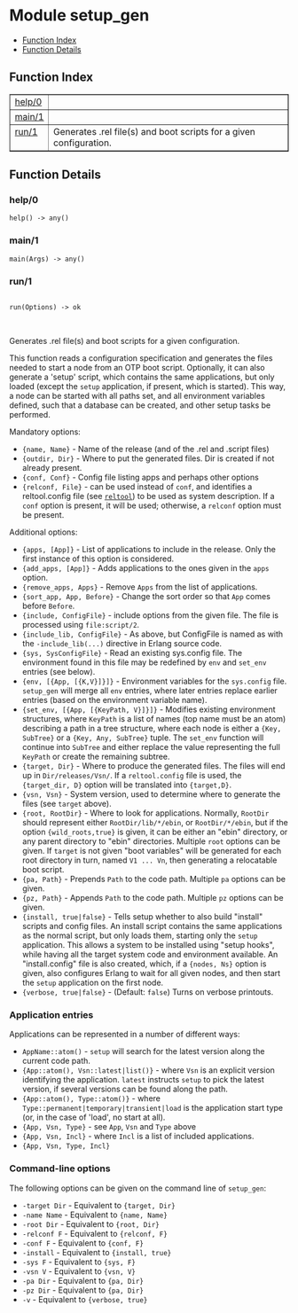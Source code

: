 

# Module setup_gen #
* [Function Index](#index)
* [Function Details](#functions)


<a name="index"></a>

## Function Index ##


<table width="100%" border="1" cellspacing="0" cellpadding="2" summary="function index"><tr><td valign="top"><a href="#help-0">help/0</a></td><td></td></tr><tr><td valign="top"><a href="#main-1">main/1</a></td><td></td></tr><tr><td valign="top"><a href="#run-1">run/1</a></td><td>Generates .rel file(s) and boot scripts for a given configuration.</td></tr></table>


<a name="functions"></a>

## Function Details ##

<a name="help-0"></a>

### help/0 ###

`help() -> any()`


<a name="main-1"></a>

### main/1 ###

`main(Args) -> any()`


<a name="run-1"></a>

### run/1 ###


<pre><code>
run(Options) -&gt; ok
</code></pre>
<br />


Generates .rel file(s) and boot scripts for a given configuration.



This function reads a configuration specification and generates the
files needed to start a node from an OTP boot script. Optionally, it can
also generate a 'setup' script, which contains the same applications, but
only loaded (except the `setup` application, if present, which is started).
This way, a node can be started with all paths set, and all environment
variables defined, such that a database can be created, and other setup
tasks be performed.



Mandatory options:
* `{name, Name}`  - Name of the release (and of the .rel and .script files)
* `{outdir, Dir}` - Where to put the generated files. Dir is created if not
already present.
* `{conf, Conf}`  - Config file listing apps and perhaps other options
* `{relconf, File}` - can be used instead of `conf`, and identifies a
reltool.config file (see [`reltool`](http://www.erlang.org/doc/man/index.html)) to be used as
system description. If a `conf` option is present, it will be used;
otherwise, a `relconf` option must be present.



Additional options:



* `{apps, [App]}` - List of applications to include in the release. Only the
first instance of this option is considered.
* `{add_apps, [App]}` - Adds applications to the ones given in the `apps`
option.
* `{remove_apps, Apps}` - Remove `Apps` from the list of applications.
* `{sort_app, App, Before}` - Change the sort order so that `App` comes
before `Before`.
* `{include, ConfigFile}` - include options from the given file. The file
is processed using `file:script/2`.
* `{include_lib, ConfigFile}` - As above, but ConfigFile is named as with
the `-include_lib(...)` directive in Erlang source code.
* `{sys, SysConfigFile}` - Read an existing sys.config file. The environment
found in this file may be redefined by `env` and `set_env` entries
(see below).
* `{env, [{App, [{K,V}]}]}` - Environment variables for the `sys.config`
file. `setup_gen` will merge all `env` entries, where later entries
replace earlier entries (based on the environment variable name).
* `{set_env, [{App, [{KeyPath, V}]}]}` - Modifies existing environment
structures, where `KeyPath` is a list of names (top name must be
an atom) describing a path in a tree structure, where each node
is either a `{Key, SubTree}` or a `{Key, Any, SubTree}` tuple. The
`set_env` function will continue into `SubTree` and either replace
the value representing the full `KeyPath` or create the remaining
subtree.
* `{target, Dir}` - Where to produce the generated files. The files will
end up in `Dir/releases/Vsn/`. If a `reltool.config` file is used,
the `{target_dir, D}` option will be translated into `{target,D}`.
* `{vsn, Vsn}` - System version, used to determine where to generate the
files (see `target` above).
* `{root, RootDir}` - Where to look for applications. Normally, `RootDir`
should represent either `RootDir/lib/*/ebin`, or `RootDir/*/ebin`,
but if the option `{wild_roots,true}` is given, it can be either
an "ebin" directory, or any parent directory to "ebin" directories.
Multiple `root` options can be given. If `target` is not given
"boot variables" will be generated for each root directory in turn,
named `V1 ... Vn`, then generating a relocatable boot script.
* `{pa, Path}` - Prepends `Path` to the code path. Multiple `pa` options
can be given.
* `{pz, Path}` - Appends `Path` to the code path. Multiple `pz` options
can be given.
* `{install, true|false}` - Tells setup whether to also build "install"
scripts and config files. An install script contains the same
applications as the normal script, but only loads them, starting
only the `setup` application. This allows a system to be installed
using "setup hooks", while having all the target system code
and environment available. An "install.config" file is also created,
which, if a `{nodes, Ns}` option is given, also configures Erlang
to wait for all given nodes, and then start the `setup` application
on the first node.
* `{verbose, true|false}` - (Default: `false`) Turns on verbose printouts.




### <a name="Application_entries">Application entries</a> ###



Applications can be represented in a number of different ways:
* `AppName::atom()` - `setup` will search for the latest version
along the current code path.
* `{App::atom(), Vsn::latest|list()}` - where `Vsn` is an explicit version
identifying the application. `latest` instructs `setup` to pick the
latest version, if several versions can be found along the path.
* `{App::atom(), Type::atom()}` - where
`Type::permanent|temporary|transient|load` is the application start
type (or, in the case of 'load', no start at all).
* `{App, Vsn, Type}` - see `App`, `Vsn` and `Type` above
* `{App, Vsn, Incl}` - where `Incl` is a list of included applications.
* `{App, Vsn, Type, Incl}`




### <a name="Command-line_options">Command-line options</a> ###


The following options can be given on the command line of `setup_gen`:
* `-target Dir` - Equivalent to `{target, Dir}`
* `-name Name`  - Equivalent to `{name, Name}`
* `-root Dir`   - Equivalent to `{root, Dir}`
* `-relconf F`  - Equivalent to `{relconf, F}`
* `-conf F`     - Equivalent to `{conf, F}`
* `-install`    - Equivalent to `{install, true}`
* `-sys F`      - Equivalent to `{sys, F}`
* `-vsn V`      - Equivalent to `{vsn, V}`
* `-pa Dir`     - Equivalent to `{pa, Dir}`
* `-pz Dir`     - Equivalent to `{pa, Dir}`
* `-v`          - Equivalent to `{verbose, true}`

